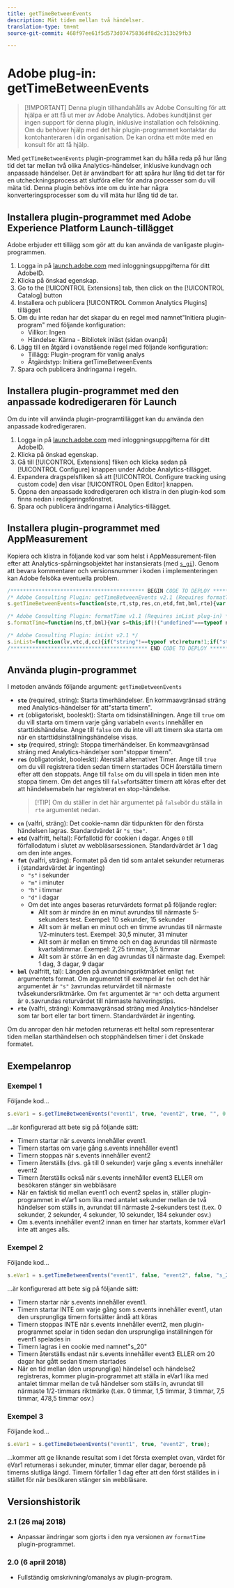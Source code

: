 ```yaml
---
title: getTimeBetweenEvents
description: Mät tiden mellan två händelser.
translation-type: tm+mt
source-git-commit: 468f97ee61f5d573d07475836df8d2c313b29fb3

---
```



# Adobe plug-in: getTimeBetweenEvents

> [!IMPORTANT] Denna plugin tillhandahålls av Adobe Consulting för att hjälpa er att få ut mer av Adobe Analytics. Adobes kundtjänst ger ingen support för denna plugin, inklusive installation och felsökning. Om du behöver hjälp med det här plugin-programmet kontaktar du kontohanteraren i din organisation. De kan ordna ett möte med en konsult för att få hjälp.

Med `getTimeBetweenEvents` plugin-programmet kan du hålla reda på hur lång tid det tar mellan två olika Analytics-händelser, inklusive kundvagn och anpassade händelser. Det är användbart för att spåra hur lång tid det tar för en utcheckningsprocess att slutföra eller för andra processer som du vill mäta tid. Denna plugin behövs inte om du inte har några konverteringsprocesser som du vill mäta hur lång tid de tar.

## Installera plugin-programmet med Adobe Experience Platform Launch-tillägget

Adobe erbjuder ett tillägg som gör att du kan använda de vanligaste plugin-programmen.

1. Logga in på [launch.adobe.com](https://launch.adobe.com) med inloggningsuppgifterna för ditt AdobeID.
1. Klicka på önskad egenskap.
1. Go to the [!UICONTROL Extensions] tab, then click on the [!UICONTROL Catalog] button
1. Installera och publicera [!UICONTROL Common Analytics Plugins] tillägget
1. Om du inte redan har det skapar du en regel med namnet&quot;Initiera plugin-program&quot; med följande konfiguration:
   * Villkor: Ingen
   * Händelse: Kärna - Bibliotek inläst (sidan ovanpå)
1. Lägg till en åtgärd i ovanstående regel med följande konfiguration:
   * Tillägg: Plugin-program för vanlig analys
   * Åtgärdstyp: Initiera getTimeBetweenEvents
1. Spara och publicera ändringarna i regeln.

## Installera plugin-programmet med den anpassade kodredigeraren för Launch

Om du inte vill använda plugin-programtillägget kan du använda den anpassade kodredigeraren.

1. Logga in på [launch.adobe.com](https://launch.adobe.com) med inloggningsuppgifterna för ditt AdobeID.
1. Klicka på önskad egenskap.
1. Gå till [!UICONTROL Extensions] fliken och klicka sedan på [!UICONTROL Configure] knappen under Adobe Analytics-tillägget.
1. Expandera dragspelsfliken så att [!UICONTROL Configure tracking using custom code] den visar [!UICONTROL Open Editor] knappen.
1. Öppna den anpassade kodredigeraren och klistra in den plugin-kod som finns nedan i redigeringsfönstret.
1. Spara och publicera ändringarna i Analytics-tillägget.

## Installera plugin-programmet med AppMeasurement

Kopiera och klistra in följande kod var som helst i AppMeasurement-filen efter att Analytics-spårningsobjektet har instansierats (med [`s_gi`](../functions/s-gi.md)). Genom att bevara kommentarer och versionsnummer i koden i implementeringen kan Adobe felsöka eventuella problem.

```js
/******************************************* BEGIN CODE TO DEPLOY *******************************************/
/* Adobe Consulting Plugin: getTimeBetweenEvents v2.1 (Requires formatTime and inList plug-ins) */
s.getTimeBetweenEvents=function(ste,rt,stp,res,cn,etd,fmt,bml,rte){var s=this;if("string"===typeof ste&&"undefined"!==typeof rt&&"string"===typeof stp&&"undefined"!==typeof res){cn=cn?cn:"s_tbe";etd=isNaN(etd)?1:Number(etd);var f=!1,g=!1,n=!1, p=ste.split(","),q=stp.split(",");rte=rte?rte.split(","):[];for(var h=s.c_r(cn),k,v=new Date,r=v.getTime(),c=new Date,a=0; a<rte.length;++a)s.inList(s.events,rte[a])&&(n=!0);c.setTime(c.getTime()+864E5*etd);for(a=0;a<p.length&&!f&&(f=s.inList(s.events,p[a]),!0!==f);++a);for(a=0;a<q.length&&!g&&(g=s.inList(s.events,q[a]),!0!==g);++a);1===p.length&&1===q.length&&ste===stp&&f&&g?(h&&(k=(r-h)/1E3),s.c_w(cn,r,etd?c:0)):(!f||1!=rt&&h||s.c_w(cn,r,etd?c:0),g&&h&&(k=(v.getTime()-h)/1E3,!0===res&&(n=!0)));!0===n&&(c.setDate( c.getDate()-1),s.c_w(cn,"",c));return k?s.formatTime(k,fmt,bml):""}};

/* Adobe Consulting Plugin: formatTime v1.1 (Requires inList plug-in) */
s.formatTime=function(ns,tf,bml){var s=this;if(!("undefined"===typeof ns||isNaN(ns)||0>Number(ns))){if("string"===typeof tf&&"d"===tf||("string"!==typeof tf||!s.inList("h,m,s",tf))&&86400<=ns){tf=86400;var d="days";bml=isNaN(bml)?1:tf/(bml*tf)} else"string"===typeof tf&&"h"===tf||("string"!==typeof tf||!s.inList("m,s",tf))&&3600<=ns?(tf=3600,d="hours", bml=isNaN(bml)?4: tf/(bml*tf)):"string"===typeof tf&&"m"===tf||("string"!==typeof tf||!s.inList("s",tf))&&60<=ns?(tf=60,d="minutes",bml=isNaN(bml)?2: tf/(bml*tf)):(tf=1,d="seconds",bml=isNaN(bml)?.2:tf/bml);ns=Math.round(ns*bml/tf)/bml+" "+d;0===ns.indexOf("1 ")&&(ns=ns.substring(0,ns.length-1));return ns}};

/* Adobe Consulting Plugin: inList v2.1 */
s.inList=function(lv,vtc,d,cc){if("string"!==typeof vtc)return!1;if("string"===typeof lv)lv=lv.split(d||",");else if("object"!== typeof lv)return!1;d=0;for(var e=lv.length;d<e;d++)if(1==cc&&vtc===lv[d]||vtc.toLowerCase()===lv[d].toLowerCase())return!0;return!1};
/******************************************** END CODE TO DEPLOY ********************************************/
```

## Använda plugin-programmet

I metoden används följande argument: `getTimeBetweenEvents`

* **`ste`** (required, string): Starta timerhändelser. En kommaavgränsad sträng med Analytics-händelser för att&quot;starta timern&quot;.
* **`rt`** (obligatoriskt, booleskt): Starta om tidsinställningen. Ange till `true` om du vill starta om timern varje gång variabeln `events` innehåller en starttidshändelse. Ange till `false` om du inte vill att timern ska starta om när en starttidsinställningshändelse visas.
* **`stp`** (required, string): Stoppa timerhändelser. En kommaavgränsad sträng med Analytics-händelser som&quot;stoppar timern&quot;.
* **`res`** (obligatoriskt, booleskt): Återställ alternativet Timer. Ange till `true` om du vill registrera tiden sedan timern startades OCH återställa timern efter att den stoppats. Ange till `false` om du vill spela in tiden men inte stoppa timern. Om det anges till `false`fortsätter timern att köras efter det att händelsemabeln har registrerat en stop-händelse.
   > [!TIP] Om du ställer in det här argumentet på `false`bör du ställa in `rte` argumentet nedan.
* **`cn`** (valfri, sträng): Det cookie-namn där tidpunkten för den första händelsen lagras. Standardvärdet är `"s_tbe"`.
* **`etd`** (valfritt, heltal): Förfallotid för cookien i dagar. Anges `0` till förfallodatum i slutet av webbläsarsessionen. Standardvärdet är 1 dag om den inte anges.
* **`fmt`** (valfri, sträng): Formatet på den tid som antalet sekunder returneras i (standardvärdet är ingenting)
   * `"s"` i sekunder
   * `"m"` i minuter
   * `"h"` i timmar
   * `"d"` i dagar
   * Om det inte anges baseras returvärdets format på följande regler:
      * Allt som är mindre än en minut avrundas till närmaste 5-sekunders test. Exempel: 10 sekunder, 15 sekunder
      * Allt som är mellan en minut och en timme avrundas till närmaste 1/2-minuters test. Exempel: 30,5 minuter, 31 minuter
      * Allt som är mellan en timme och en dag avrundas till närmaste kvartalstimmar. Exempel: 2,25 timmar, 3,5 timmar
      * Allt som är större än en dag avrundas till närmaste dag. Exempel: 1 dag, 3 dagar, 9 dagar
* **`bml`** (valfritt, tal): Längden på avrundningsriktmärket enligt `fmt` argumentets format. Om argumentet till exempel är `fmt` och det här argumentet är `"s"` `2`avrundas returvärdet till närmaste tvåsekundersriktmärke. Om `fmt` argumentet är `"m"` och detta argument är `0.5`avrundas returvärdet till närmaste halveringstips.
* **`rte`** (valfri, sträng): Kommaavgränsad sträng med Analytics-händelser som tar bort eller tar bort timern. Standardvärdet är ingenting.

Om du anropar den här metoden returneras ett heltal som representerar tiden mellan starthändelsen och stopphändelsen timer i det önskade formatet.

## Exempelanrop

### Exempel 1

Följande kod...

```js
s.eVar1 = s.getTimeBetweenEvents("event1", true, "event2", true, "", 0, "s", 2, "event3");
```

...är konfigurerad att bete sig på följande sätt:

* Timern startar när s.events innehåller event1.
* Timern startas om varje gång s.events innehåller event1
* Timern stoppas när s.events innehåller event2
* Timern återställs (dvs. gå till 0 sekunder) varje gång s.events innehåller event2
* Timern återställs också när s.events innehåller event3 ELLER om besökaren stänger sin webbläsare
* När en faktisk tid mellan event1 och event2 spelas in, ställer plugin-programmet in eVar1 som lika med antalet sekunder mellan de två händelser som ställs in, avrundat till närmaste 2-sekunders test (t.ex. 0 sekunder, 2 sekunder, 4 sekunder, 10 sekunder, 184 sekunder osv.)
* Om s.events innehåller event2 innan en timer har startats, kommer eVar1 inte att anges alls.

### Exempel 2

Följande kod...

```js
s.eVar1 = s.getTimeBetweenEvents("event1", false, "event2", false, "s_20", 20, "h", 1.5, "event3");
```

...är konfigurerad att bete sig på följande sätt:

* Timern startar när s.events innehåller event1.
* Timern startar INTE om varje gång som s.events innehåller event1, utan den ursprungliga timern fortsätter ändå att köras
* Timern stoppas INTE när s.events innehåller event2, men plugin-programmet spelar in tiden sedan den ursprungliga inställningen för event1 spelades in
* Timern lagras i en cookie med namnet&quot;s_20&quot;
* Timern återställs endast när s.events innehåller event3 ELLER om 20 dagar har gått sedan timern startades
* När en tid mellan (den ursprungliga) händelse1 och händelse2 registreras, kommer plugin-programmet att ställa in eVar1 lika med antalet timmar mellan de två händelser som ställs in, avrundat till närmaste 1/2-timmars riktmärke (t.ex. 0 timmar, 1,5 timmar, 3 timmar, 7,5 timmar, 478,5 timmar osv.)

### Exempel 3

Följande kod...

```js
s.eVar1 = s.getTimeBetweenEvents("event1", true, "event2", true);
```

...kommer att ge liknande resultat som i det första exemplet ovan, värdet för eVar1 returneras i sekunder, minuter, timmar eller dagar, beroende på timerns slutliga längd.  Timern förfaller 1 dag efter att den först ställdes in i stället för när besökaren stänger sin webbläsare.

## Versionshistorik

### 2.1 (26 maj 2018)

* Anpassar ändringar som gjorts i den nya versionen av `formatTime` plugin-programmet.

### 2.0 (6 april 2018)

* Fullständig omskrivning/omanalys av plugin-program.
